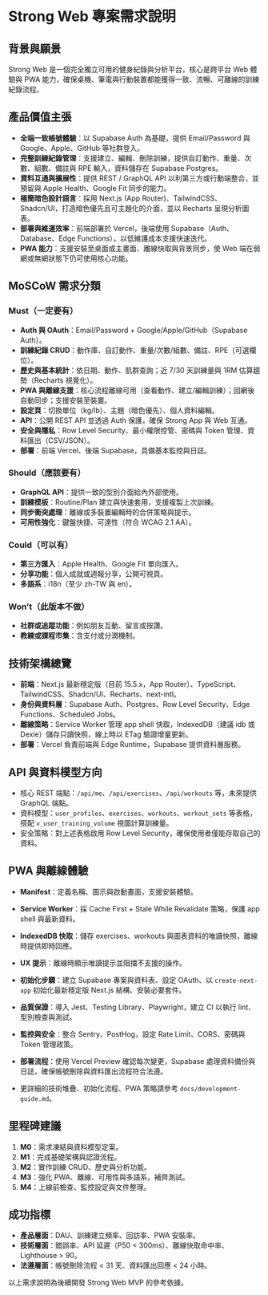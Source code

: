 # Strong Web 專案需求說明

## 背景與願景
Strong Web 是一個完全獨立可用的健身紀錄與分析平台，核心是跨平台 Web 體驗與 PWA 能力，確保桌機、筆電與行動裝置都能獲得一致、流暢、可離線的訓練紀錄流程。

## 產品價值主張
- **全端一致帳號體驗**：以 Supabase Auth 為基礎，提供 Email/Password 與 Google、Apple、GitHub 等社群登入。
- **完整訓練紀錄管理**：支援建立、編輯、刪除訓練，提供自訂動作、重量、次數、組數、備註與 RPE 輸入，資料儲存在 Supabase Postgres。
- **資料互通與擴展性**：提供 REST / GraphQL API 以利第三方或行動端整合，並預留與 Apple Health、Google Fit 同步的能力。
- **極簡暗色設計語言**：採用 Next.js (App Router)、TailwindCSS、Shadcn/UI，打造暗色優先且可主題化的介面，並以 Recharts 呈現分析圖表。
- **部署與維運效率**：前端部署於 Vercel，後端使用 Supabase（Auth、Database、Edge Functions），以低維護成本支援快速迭代。
- **PWA 能力**：支援安裝至桌面或主畫面、離線快取與背景同步，使 Web 端在弱網或無網狀態下仍可使用核心功能。

## MoSCoW 需求分類
### Must（一定要有）
- **Auth 與 OAuth**：Email/Password + Google/Apple/GitHub（Supabase Auth）。
- **訓練紀錄 CRUD**：動作庫、自訂動作、重量/次數/組數、備註、RPE（可選欄位）。
- **歷史與基本統計**：依日期、動作、肌群查詢；近 7/30 天訓練量與 1RM 估算趨勢（Recharts 視覺化）。
- **PWA 與離線支援**：核心流程離線可用（查看動作、建立/編輯訓練）；回網後自動同步；支援安裝至裝置。
- **設定頁**：切換單位（kg/lb）、主題（暗色優先）、個人資料編輯。
- **API**：公開 REST API 並透過 Auth 保護，確保 Strong App 與 Web 互通。
- **安全與隱私**：Row Level Security、最小權限控管、密碼與 Token 管理、資料匯出（CSV/JSON）。
- **部署**：前端 Vercel、後端 Supabase，具備基本監控與日誌。

### Should（應該要有）
- **GraphQL API**：提供一致的型別介面給內外部使用。
- **訓練模板**：Routine/Plan 建立與快速套用，支援複製上次訓練。
- **同步衝突處理**：離線或多裝置編輯時的合併策略與提示。
- **可用性強化**：鍵盤快捷、可達性（符合 WCAG 2.1 AA）。

### Could（可以有）
- **第三方匯入**：Apple Health、Google Fit 單向匯入。
- **分享功能**：個人成就或週報分享，公開可視頁。
- **多語系**：i18n（至少 zh-TW 與 en）。

### Won’t（此版本不做）
- **社群或追蹤功能**：例如朋友互動、留言或按讚。
- **教練或課程市集**：含支付或分潤機制。

## 技術架構總覽
- **前端**：Next.js 最新穩定版（目前 15.5.x，App Router）、TypeScript、TailwindCSS、Shadcn/UI、Recharts、next-intl。
- **身份與資料層**：Supabase Auth、Postgres、Row Level Security、Edge Functions、Scheduled Jobs。
- **離線策略**：Service Worker 管理 app shell 快取，IndexedDB（建議 idb 或 Dexie）儲存只讀快照，線上時以 ETag 驗證增量更新。
- **部署**：Vercel 負責前端與 Edge Runtime，Supabase 提供資料層服務。

## API 與資料模型方向
- 核心 REST 端點：`/api/me`、`/api/exercises`、`/api/workouts` 等，未來提供 GraphQL 端點。
- 資料模型：`user_profiles`、`exercises`、`workouts`、`workout_sets` 等表格，搭配 `v_user_training_volume` 視圖計算訓練量。
- 安全策略：對上述表格啟用 Row Level Security，確保使用者僅能存取自己的資料。

## PWA 與離線體驗
- **Manifest**：定義名稱、圖示與啟動畫面，支援安裝體驗。
- **Service Worker**：採 Cache First + Stale While Revalidate 策略，保護 app shell 與最新資料。
- **IndexedDB 快取**：儲存 exercises、workouts 與圖表資料的唯讀快照，離線時提供即時回應。
- **UX 提示**：離線時顯示唯讀提示並阻擋不支援的操作。

- **初始化步驟**：建立 Supabase 專案與資料表、設定 OAuth、以 `create-next-app` 初始化最新穩定版 Next.js 結構、安裝必要套件。
- **品質保證**：導入 Jest、Testing Library、Playwright，建立 CI 以執行 lint、型別檢查與測試。
- **監控與安全**：整合 Sentry、PostHog，設定 Rate Limit、CORS、密碼與 Token 管理政策。
- **部署流程**：使用 Vercel Preview 確認每次變更，Supabase 處理資料備份與日誌，確保帳號刪除與資料匯出流程符合法遵。
- 更詳細的技術堆疊、初始化流程、PWA 策略請參考 `docs/development-guide.md`。

## 里程碑建議
1. **M0**：需求凍結與資料模型定案。
2. **M1**：完成基礎架構與認證流程。
3. **M2**：實作訓練 CRUD、歷史與分析功能。
4. **M3**：強化 PWA、離線、可用性與多語系，補齊測試。
5. **M4**：上線前檢查、監控設定與文件整理。

## 成功指標
- **產品層面**：DAU、訓練建立頻率、回訪率、PWA 安裝率。
- **技術層面**：錯誤率、API 延遲（P50 < 300ms）、離線快取命中率、Lighthouse > 90。
- **法遵層面**：帳號刪除流程 < 31 天、資料匯出回應 < 24 小時。

以上需求說明為後續開發 Strong Web MVP 的參考依據。
